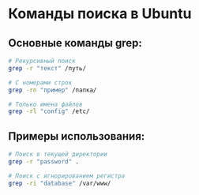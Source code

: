 # Команды поиска в Ubuntu

## Основные команды grep:
```bash
# Рекурсивный поиск
grep -r "текст" /путь/

# С номерами строк
grep -rn "пример" /папка/

# Только имена файлов
grep -rl "config" /etc/
```

## Примеры использования:
```bash
# Поиск в текущей директории
grep -r "password" .

# Поиск с игнорированием регистра
grep -ri "database" /var/www/
```
